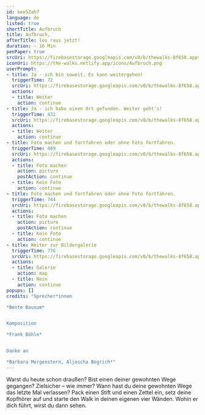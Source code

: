 ```yaml
---
id: bee5Zah7
language: de
listed: true
shortTitle: Aufbruch
title: Aufbruch,
afterTitle: los raus jetzt!
duration: ~ 16 Min
penPaper: true
srcUri: https://firebasestorage.googleapis.com/v0/b/thewalks-8f658.appspot.com/o/mp3%2Fv0%2Fde_bee5Zah7%2Fde_bee5Zah7.mp3?alt=media&token=3c1b438f-00e3-44eb-b400-352aa2f0ee44
iconUri: https://the-walks.netlify.app/icons/Aufbruch.png
userPrompt:
- title: Ja - ich bin soweit. Es kann weitergehen!
  triggerTime: 72
  srcUri: https://firebasestorage.googleapis.com/v0/b/thewalks-8f658.appspot.com/o/mp3%2Fv0%2Fde_bee5Zah7%2Fde_bee5Zah7_loop_1.mp3?alt=media&token=61c4d8ff-7332-4b83-8ca9-d0951f94261c
  actions:
  - title: Weiter
    action: continue
- title: Ja - ich habe einen Ort gefunden. Weiter geht’s!
  triggerTime: 431
  srcUri: https://firebasestorage.googleapis.com/v0/b/thewalks-8f658.appspot.com/o/mp3%2Fv0%2Fde_bee5Zah7%2Fde_bee5Zah7_loop_2.mp3?alt=media&token=5cc78231-0772-44cb-b4bb-7efd873ad045
  actions:
  - title: Weiter
    action: continue
- title: Foto machen und fortfahren oder ohne Foto fortfahren.
  triggerTime: 489
  srcUri: https://firebasestorage.googleapis.com/v0/b/thewalks-8f658.appspot.com/o/mp3%2Fv0%2Fde_bee5Zah7%2Fde_bee5Zah7_loop_3.mp3?alt=media&token=eee75c2a-c745-4e38-9bba-83d277346aa0
  actions:
  - title: Foto machen
    action: picture
    postAction: continue
  - title: Kein Foto
    action: continue
- title: Foto machen und fortfahren oder ohne Foto fortfahren.
  triggerTime: 744
  srcUri: https://firebasestorage.googleapis.com/v0/b/thewalks-8f658.appspot.com/o/mp3%2Fv0%2Fde_bee5Zah7%2Fde_bee5Zah7_loop_4.mp3?alt=media&token=3df62014-aaec-4560-8d39-4b792913f7ce
  actions:
  - title: Foto machen
    action: picture
    postAction: continue
  - title: Kein Foto
    action: continue
- title: Weiter zur Bildergalerie
  triggerTime: 776
  srcUri: https://firebasestorage.googleapis.com/v0/b/thewalks-8f658.appspot.com/o/static%2Fmedias%2Fmulti_Zeubeel8_loop.mp3?alt=media&token=88349085-3303-48b9-bdc6-fd7b09519a26
  actions:
  - title: Galerie
    action: map
  - title: Nein
    action: continue
popups: []
credits: "Sprecher*innen

*Bente Bausum*


Komposition

*Frank Böhle*


Danke an

*Barbara Morgenstern, Aljoscha Begrich*"
---
```

Warst du heute schon draußen? Bist einen deiner gewohnten Wege gegangen? Zielsicher – wie immer? Wann hast du deine gewohnten Wege das letzte Mal verlassen? Pack einen Stift und einen Zettel ein, setz deine Kopfhörer auf und starte den Walk in deinen eigenen vier Wänden. Wohin er dich führt, wirst du dann sehen.
